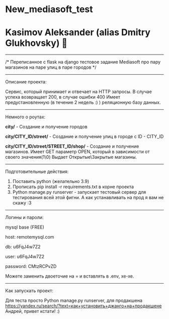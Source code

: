 # New_mediasoft_test
# Kasimov Aleksander (alias Dmitry Glukhovsky) 🦊
____
/* Переписанное с flask на django тестовое задание Mediasoft про пару магазинов на паре улиц в паре городов */
____
Описание проекта:

Сервис, который принимает и отвечает на HTTP запросы. В случае успеха возвращает 200, в случае ошибки 400
Имеет предустановленную (в течение 2 недель :) ) реляционную базу данных.
____
Немного о роутах:

**city/** - Создание и получение городов

**city/CITY_ID/street/** - Создание и получение улиц в городе с ID - CITY_ID

**city/CITY_ID/street/STREET_ID/shop/** - Создание и получение магазинов. Имеет GET параметр OPEN, который в зависимости от своего значения(1\0) Выдает Открытые\Закрытые магазины.
____
Подготовительные действия:
1. Поставить python (желательно 3.9)
2. Прописать pip install -r requirements.txt в корне проекта
3. Python manage.py runserver - запускает тестовый сервер для тестирования всей этой фигни.
А как устанавливать на прод я вам не скажу :З
____
Логины и пароли:

mysql base (FREE) 

host: remotemysql.com

db: u6FqJ4w7Z2

user: u6FqJ4w7Z2

password: CMtzRCPvZD

Можете заменить двоеточие на = и вставлять в .env, хе-хе.
____
Как запускать проект:

Для теста просто Python manage.py runserver, для продакшена
https://yandex.ru/search/?text=как+установить+джанго+на+продакшене
Андрей, привет кстати! :)
